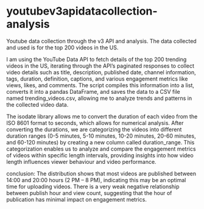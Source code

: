 # youtubev3apidatacollection-analysis
Youtube data collection through the  v3 API and analysis. The data collected and used  is for the top 200 videos in the US.

I am using the YouTube Data API to fetch details of the top 200 trending videos in the US, iterating through the API’s paginated responses to collect video details such as title, description, published date, channel information, tags, duration, definition, captions, and various engagement metrics like views, likes, and comments. The script compiles this information into a list, converts it into a pandas DataFrame, and saves the data to a CSV file named trending_videos.csv, allowing me to analyze trends and patterns in the collected video data.

The isodate library allows me to convert the duration of each video from the ISO 8601 format to seconds, which allows for numerical analysis. After converting the durations, we are categorizing the videos into different duration ranges (0-5 minutes, 5-10 minutes, 10-20 minutes, 20-60 minutes, and 60-120 minutes) by creating a new column called duration_range. This categorization enables us to analyze and compare the engagement metrics of videos within specific length intervals, providing insights into how video length influences viewer behaviour and video performance.

conclusion:
The distribution shows that most videos are published between 14:00 and 20:00 hours (2 PM – 8 PM), indicating this may be an optimal time for uploading videos. There is a very weak negative relationship between publish hour and view count, suggesting that the hour of publication has minimal impact on engagement metrics.
